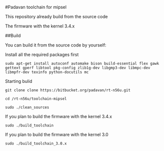 #Padavan toolchain for mipsel

This repository already build from the source code

The firmware with the kernel 3.4.x

##Build

You can build it from the source code by yourself:

Install all the required packages first

    sudo apt-get install autoconf automake bison build-essential flex gawk gettext gperf libtool pkg-config zlib1g-dev libgmp3-dev libmpc-dev libmpfr-dev texinfo python-docutils mc

Starting bulid

    git clone clone https://bitbucket.org/padavan/rt-n56u.git

    cd /rt-n56u/toolchain-mipsel

    sudo ./clean_sources

If you plan to build the firmware with the kernel 3.4.x

    sudo ./build_toolchain

If you plan to build the firmware with the kernel 3.0

    sudo ./build_toolchain_3.0.x
